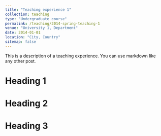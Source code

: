 ```yaml
---
title: "Teaching experience 1"
collection: teaching
type: "Undergraduate course"
permalink: /teaching/2014-spring-teaching-1
venue: "University 1, Department"
date: 2014-01-01
location: "City, Country"
sitemap: false
---
```


This is a description of a teaching experience. You can use markdown like any other post.

Heading 1
======

Heading 2
======

Heading 3
======